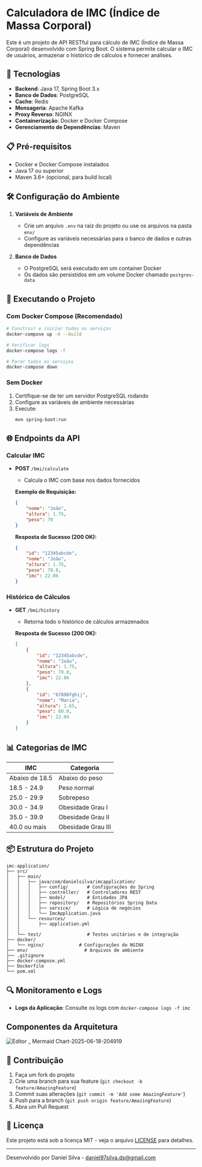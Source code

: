 # Calculadora de IMC (Índice de Massa Corporal)

Este é um projeto de API RESTful para cálculo de IMC (Índice de Massa Corporal) desenvolvido com Spring Boot. O sistema permite calcular o IMC de usuários, armazenar o histórico de cálculos e fornecer análises.

## 🚀 Tecnologias

- **Backend**: Java 17, Spring Boot 3.x
- **Banco de Dados**: PostgreSQL
- **Cache**: Redis
- **Mensageria**: Apache Kafka
- **Proxy Reverso**: NGINX
- **Containerização**: Docker e Docker Compose
- **Gerenciamento de Dependências**: Maven

## 📋 Pré-requisitos

- Docker e Docker Compose instalados
- Java 17 ou superior
- Maven 3.6+ (opcional, para build local)

## 🛠️ Configuração do Ambiente

1. **Variáveis de Ambiente**
   - Crie um arquivo `.env` na raiz do projeto ou use os arquivos na pasta `env/`
   - Configure as variáveis necessárias para o banco de dados e outras dependências

2. **Banco de Dados**
   - O PostgreSQL será executado em um container Docker
   - Os dados são persistidos em um volume Docker chamado `postgres-data`

## 🚀 Executando o Projeto

### Com Docker Compose (Recomendado)

```bash
# Construir e iniciar todos os serviços
docker-compose up -d --build

# Verificar logs
docker-compose logs -f

# Parar todos os serviços
docker-compose down
```

### Sem Docker

1. Certifique-se de ter um servidor PostgreSQL rodando
2. Configure as variáveis de ambiente necessárias
3. Execute:
   ```bash
   mvn spring-boot:run
   ```

## 🌐 Endpoints da API

### Calcular IMC
- **POST** `/bmi/calculate`
  - Calcula o IMC com base nos dados fornecidos
  
  **Exemplo de Requisição:**
  ```json
  {
      "nome": "João",
      "altura": 1.75,
      "peso": 70
  }
  ```

  **Resposta de Sucesso (200 OK):**
  ```json
  {
      "id": "12345abcde",
      "nome": "João",
      "altura": 1.75,
      "peso": 70.0,
      "imc": 22.86
  }
  ```

### Histórico de Cálculos
- **GET** `/bmi/history`
  - Retorna todo o histórico de cálculos armazenados

  **Resposta de Sucesso (200 OK):**
  ```json
  [
      {
          "id": "12345abcde",
          "nome": "João",
          "altura": 1.75,
          "peso": 70.0,
          "imc": 22.86
      },
      {
          "id": "67890fghij",
          "nome": "Maria",
          "altura": 1.65,
          "peso": 60.0,
          "imc": 22.04
      }
  ]
  ```

## 📊 Categorias de IMC

| IMC | Categoria |
|-----|-----------|
| Abaixo de 18.5 | Abaixo do peso |
| 18.5 - 24.9 | Peso normal |
| 25.0 - 29.9 | Sobrepeso |
| 30.0 - 34.9 | Obesidade Grau I |
| 35.0 - 39.9 | Obesidade Grau II |
| 40.0 ou mais | Obesidade Grau III |

## 📦 Estrutura do Projeto

```
imc-application/
├── src/
│   ├── main/
│   │   ├── java/com/danielsilva/imcapplication/
│   │   │   ├── config/       # Configurações do Spring
│   │   │   ├── controller/   # Controladores REST
│   │   │   ├── model/        # Entidades JPA
│   │   │   ├── repository/   # Repositórios Spring Data
│   │   │   ├── service/      # Lógica de negócios
│   │   │   └── ImcApplication.java
│   │   └── resources/
│   │       ├── application.yml
│   │  
│   └── test/                 # Testes unitários e de integração
├── docker/
│   └── nginx/             # Configurações do NGINX
├── env/                     # Arquivos de ambiente
├── .gitignore
├── docker-compose.yml
├── Dockerfile
└── pom.xml
```

## 🔍 Monitoramento e Logs

- **Logs da Aplicação**: Consulte os logs com `docker-compose logs -f imc`


## Componentes da Arquitetura

![Editor _ Mermaid Chart-2025-06-18-204919](https://github.com/user-attachments/assets/9c3238cc-8adf-4518-8fa1-1b8d2c46d38b)



## 🤝 Contribuição

1. Faça um fork do projeto
2. Crie uma branch para sua feature (`git checkout -b feature/AmazingFeature`)
3. Commit suas alterações (`git commit -m 'Add some AmazingFeature'`)
4. Push para a branch (`git push origin feature/AmazingFeature`)
5. Abra um Pull Request

## 📄 Licença

Este projeto está sob a licença MIT - veja o arquivo [LICENSE](LICENSE) para detalhes.

---

Desenvolvido por Daniel Silva - daniel97silva.ds@gmail.com

